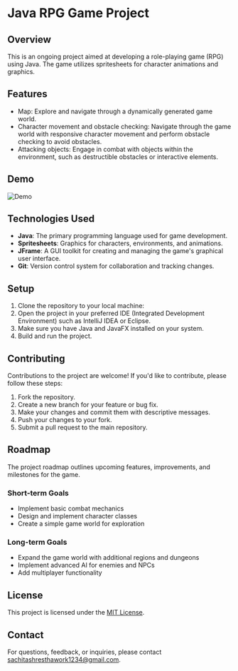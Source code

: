 # Java RPG Game Project

## Overview
This is an ongoing project aimed at developing a role-playing game (RPG) using Java. The game utilizes spritesheets for character animations and graphics.

## Features
- Map: Explore and navigate through a dynamically generated game world.
- Character movement and obstacle checking: Navigate through the game world with responsive character movement and perform obstacle checking to avoid obstacles.
- Attacking objects: Engage in combat with objects within the environment, such as destructible obstacles or interactive elements.

## Demo
![Demo](demo.gif)

## Technologies Used
- **Java**: The primary programming language used for game development.
- **Spritesheets**: Graphics for characters, environments, and animations.
- **JFrame**: A GUI toolkit for creating and managing the game's graphical user interface.
- **Git**: Version control system for collaboration and tracking changes.

## Setup
1. Clone the repository to your local machine:
2. Open the project in your preferred IDE (Integrated Development Environment) such as IntelliJ IDEA or Eclipse.
3. Make sure you have Java and JavaFX installed on your system.
4. Build and run the project.

## Contributing
Contributions to the project are welcome! If you'd like to contribute, please follow these steps:
1. Fork the repository.
2. Create a new branch for your feature or bug fix.
3. Make your changes and commit them with descriptive messages.
4. Push your changes to your fork.
5. Submit a pull request to the main repository.

## Roadmap
The project roadmap outlines upcoming features, improvements, and milestones for the game.

### Short-term Goals
- Implement basic combat mechanics
- Design and implement character classes
- Create a simple game world for exploration

### Long-term Goals
- Expand the game world with additional regions and dungeons
- Implement advanced AI for enemies and NPCs
- Add multiplayer functionality

## License
This project is licensed under the [MIT License](LICENSE).

## Contact
For questions, feedback, or inquiries, please contact [sachitashresthawork1234@gmail.com](mailto:sachitashresthawork1234@gmail.com).
